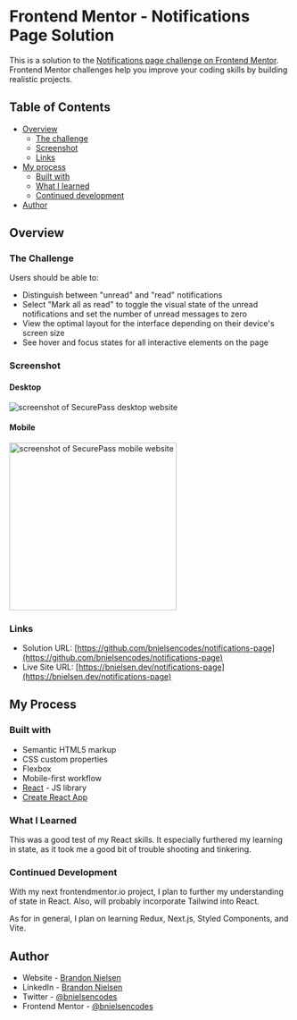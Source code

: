# Frontend Mentor - Notifications Page Solution

This is a solution to the [Notifications page challenge on Frontend Mentor](https://www.frontendmentor.io/challenges/notifications-page-DqK5QAmKbC). Frontend Mentor challenges help you improve your coding skills by building realistic projects.

## Table of Contents

- [Overview](#overview)
  - [The challenge](#the-challenge)
  - [Screenshot](#screenshot)
  - [Links](#links)
- [My process](#my-process)
  - [Built with](#built-with)
  - [What I learned](#what-i-learned)
  - [Continued development](#continued-development)
- [Author](#author)

## Overview

### The Challenge

Users should be able to:

- Distinguish between "unread" and "read" notifications
- Select "Mark all as read" to toggle the visual state of the unread notifications and set the number of unread messages to zero
- View the optimal layout for the interface depending on their device's screen size
- See hover and focus states for all interactive elements on the page

### Screenshot

#### Desktop

![screenshot of SecurePass desktop website](assets/images/screenshots/notifications_page.png)

#### Mobile

<img src="assets/images/screenshots/notifications_page_mobile.png" alt="screenshot of SecurePass mobile website" width="300">

### Links

- Solution URL: [https://github.com/bnielsencodes/notifications-page](https://github.com/bnielsencodes/notifications-page)
- Live Site URL: [https://bnielsen.dev/notifications-page](https://bnielsen.dev/notifications-page)

## My Process

### Built with

- Semantic HTML5 markup
- CSS custom properties
- Flexbox
- Mobile-first workflow
- [React](https://reactjs.org/) - JS library
- [Create React App](https://create-react-app.dev/)

### What I Learned

This was a good test of my React skills. It especially furthered my learning in state, as it took me a good bit of trouble shooting and tinkering.

### Continued Development

With my next frontendmentor.io project, I plan to further my understanding of state in React. Also, will probably incorporate Tailwind into React.

As for in general, I plan on learning Redux, Next.js, Styled Components, and Vite.

## Author

- Website - [Brandon Nielsen](https://www.bnielsen.dev)
- LinkedIn - [Brandon Nielsen](https://www.linkedin.com/in/bnielsencodes)
- Twitter - [@bnielsencodes](https://twitter.com/bnielsencodes)
- Frontend Mentor - [@bnielsencodes](https://www.frontendmentor.io/profile/bnielsencodes)
